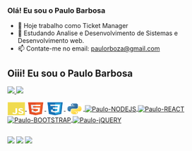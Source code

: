 ### Olá! Eu sou o Paulo Barbosa

- 🔭 Hoje trabalho como Ticket Manager
- 🌱 Estudando Analise e Desenvolvimento de Sistemas e Desenvolvimento web.
- 📫 Contate-me no email:  paulorboza@gmail.com


## Oiii! Eu sou o Paulo Barbosa 
 <div>
  <a href="https://github.com/paulobrisoti">
  <img height="180em" src="https://github-readme-stats.vercel.app/api?username=paulobrisoti&show_icons=true&theme=dracula&include_all_commits=true&count_private=true"/>
  <img height="180em" src="https://github-readme-stats.vercel.app/api/top-langs/?username=paulobrisoti&layout=compact&langs_count=7&theme=dracula"/>
</div>
  <div style="display: inline_block"><br>
  <img align="center" alt="Paulo-Js" height="30" width="40" src="https://raw.githubusercontent.com/devicons/devicon/master/icons/javascript/javascript-plain.svg">
  <img align="center" alt="Paulo-HTML" height="30" width="40" src="https://raw.githubusercontent.com/devicons/devicon/master/icons/html5/html5-original.svg">
  <img align="center" alt="Paulo-CSS" height="30" width="40" src="https://raw.githubusercontent.com/devicons/devicon/master/icons/css3/css3-original.svg">
  <img align="center" alt="Paulo-Python" height="30" width="40" src="https://raw.githubusercontent.com/devicons/devicon/master/icons/python/python-original.svg">
  <img align="center" alt="Paulo-NODEJS" height="30" width="60" src="https://img.shields.io/badge/Node.js-43853D?style=for-the-badge&logo=node.js&logoColor=white">  
  <img align="center" alt="Paulo-REACT" height="30" width="60" src="https://img.shields.io/badge/React-20232A?style=for-the-badge&logo=react&logoColor=61DAFB">  
  <img align="center" alt="Paulo-BOOTSTRAP" height="30" width="60" src="https://img.shields.io/badge/Bootstrap-563D7C?style=for-the-badge&logo=bootstrap&logoColor=white">
  <img align="center" alt="Paulo-jQUERY" height="30" width="60" src="https://img.shields.io/badge/jQuery-0769AD?style=for-the-badge&logo=jquery&logoColor=white">  
</div>
  
  ##
  
  <div>  
  <a href="https://www.instagram.com/paulo_brisoti/" target="_blank"><img src="https://img.shields.io/badge/Instagram-E4405F?style=for-the-badge&logo=instagram&logoColor=white" target="_blank"></a> 
  <a href = "mailto:paulorboza@gmail.com"><img src="https://img.shields.io/badge/Gmail-D14836?style=for-the-badge&logo=gmail&logoColor=white" target="_blank"></a>
  <a href="https://www.linkedin.com/in/paulo-souza-a9234b123/" target="_blank"><img src="https://img.shields.io/badge/-LinkedIn-%230077B5?style=for-the-badge&logo=linkedin&logoColor=white" target="_blank"></a> 
</div>
